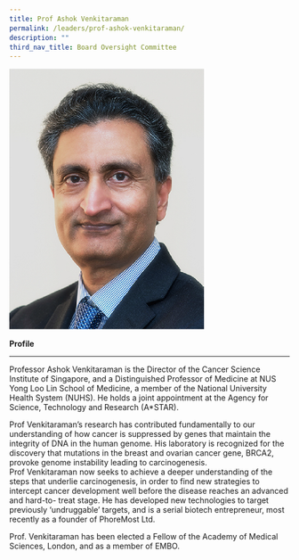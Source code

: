 ```yaml
---
title: Prof Ashok Venkitaraman
permalink: /leaders/prof-ashok-venkitaraman/
description: ""
third_nav_title: Board Oversight Committee
---
```

<img style="width:350px" src="/images/Leaders/professor%20ashok%20venkitaraman.png">

**Profile**&nbsp;

* * *

Professor Ashok&nbsp;Venkitaraman&nbsp;is the Director of the Cancer Science Institute of Singapore, and a Distinguished Professor of Medicine at NUS Yong Loo Lin School of Medicine, a member of the National University Health System (NUHS). He holds a joint appointment at the Agency for Science, Technology and Research (A\*STAR).&nbsp;

Prof&nbsp;Venkitaraman’s&nbsp;research has contributed fundamentally to our understanding of how cancer is suppressed by genes that&nbsp;maintain&nbsp;the integrity of DNA in the human genome. His laboratory is recognized for the discovery that mutations in the breast and ovarian cancer gene, BRCA2, provoke genome instability leading to carcinogenesis. Prof&nbsp;Venkitaraman&nbsp;now&nbsp;seeks&nbsp;to achieve a deeper understanding of the steps that underlie carcinogenesis,&nbsp;in order to&nbsp;find new strategies to intercept cancer development well before the disease reaches an advanced and hard-to- treat stage. He has developed&nbsp;new technologies&nbsp;to target previously ‘undruggable’ targets, and is a serial biotech entrepreneur, most recently as a founder of&nbsp;PhoreMost&nbsp;Ltd.&nbsp;

Prof.&nbsp;Venkitaraman&nbsp;has been elected a Fellow of the Academy of Medical Sciences, London, and as a member of EMBO.